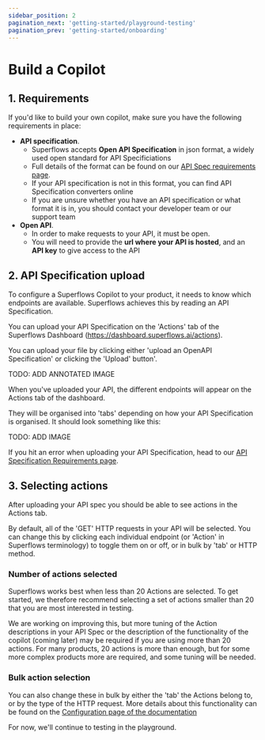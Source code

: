 ```yaml
---
sidebar_position: 2
pagination_next: 'getting-started/playground-testing'
pagination_prev: 'getting-started/onboarding'
---
```


# Build a Copilot

## 1. Requirements

If you'd like to build your own copilot, make sure you have the following requirements in place:

- **API specification**. 
    - Superflows accepts **Open API Specification** in json format, a widely used open standard for API Specificiations
    - Full details of the format can be found on our [API Spec requirements page](../connecting-your-api/api-spec-requirements). 
    - If your API specification is not in this format, you can find API Specification converters online
    - If you are unsure whether you have an API specification or what format it is in, you should contact your developer team or our support team
- **Open API**. 
    - In order to make requests to your API, it must be open. 
    - You will need to provide the **url where your API is hosted**, and an **API key** to give access to the API


## 2. API Specification upload

To configure a Superflows Copilot to your product, it needs to know which endpoints are available. Superflows achieves this by reading an API Specification. 

You can upload your API Specification on the 'Actions' tab of the Superflows Dashboard (https://dashboard.superflows.ai/actions).

You can upload your file by clicking either 'upload an OpenAPI Specification' or clicking the 'Upload' button'.

TODO: ADD ANNOTATED IMAGE

When you've uploaded your API, the different endpoints will appear on the Actions tab of the dashboard. 

They will be organised into 'tabs' depending on how your API Specification is organised. It should look something like this: 

TODO: ADD IMAGE

If you hit an error when uploading your API Specification, head to our [API Specification Requirements page](../../connecting-your-api/api-spec-requirements).


## 3. Selecting actions

After uploading your API spec you should be able to see actions in the Actions tab. 

By default, all of the 'GET' HTTP requests in your API will be selected. You can change this by clicking each individual endpoint (or 'Action' in Superflows terminology) to toggle them on or off, or in bulk by 'tab' or HTTP method.

### Number of actions selected

Superflows works best when less than 20 Actions are selected. To get started, we therefore recommend selecting a set of actions smaller than 20 that you are most interested in testing.

We are working on improving this, but more tuning of the Action descriptions in your API Spec or the description of the functionality of the copilot (coming later) may be required if you are using more than 20 actions. For many products, 20 actions is more than enough, but for some more complex products more are required, and some tuning will be needed.

### Bulk action selection

You can also change these in bulk by either the 'tab' the Actions belong to, or by the type of the HTTP request. More details about this functionality can be found on the [Configuration page of the documentation](../../category/configuration/)

For now, we'll continue to testing in the playground.
